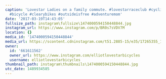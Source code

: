 ```yaml
---
caption: 'Lovestar Ladies on a family commute. #lovestarraceclub #cycling #adventurefamily
  #bicycle #clearybikes #outsideisfree #adventuremom'
date: '2017-03-19T14:43:05'
fullsize_path: instagram\fullsize\1474000594150448844.jpg
instagram_url: https://www.instagram.com/p/BR0s7sVDV7M
location: {}
media_id: '1474000594150448844'
media_url: https://scontent.cdninstagram.com/t51.2885-15/e35/17265355_1383632545009460_2731239415140581376_n.jpg
owner:
  id: '661611562'
  owner_url: https://www.instagram.com/elliotlovestarbicycles
  username: elliotlovestarbicycles
thumbnail_path: instagram\thumbnails\1474000594150448844.jpg
utc_date: 1489934585
---
```

